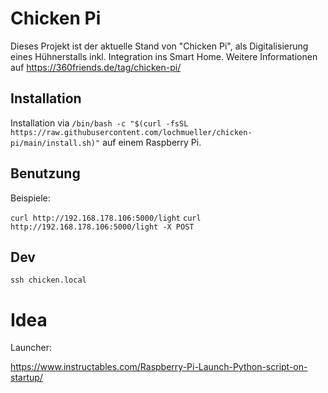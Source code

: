 # Chicken Pi

Dieses Projekt ist der aktuelle Stand von "Chicken Pi", als Digitalisierung eines Hühnerstalls inkl. Integration ins Smart Home.
Weitere Informationen auf https://360friends.de/tag/chicken-pi/

## Installation

Installation via `/bin/bash -c "$(curl -fsSL https://raw.githubusercontent.com/lochmueller/chicken-pi/main/install.sh)"` auf einem Raspberry Pi.

## Benutzung

Beispiele:

`curl http://192.168.178.106:5000/light`
`curl http://192.168.178.106:5000/light -X POST`

## Dev

`ssh chicken.local`                      



# Idea

Launcher: 

https://www.instructables.com/Raspberry-Pi-Launch-Python-script-on-startup/
